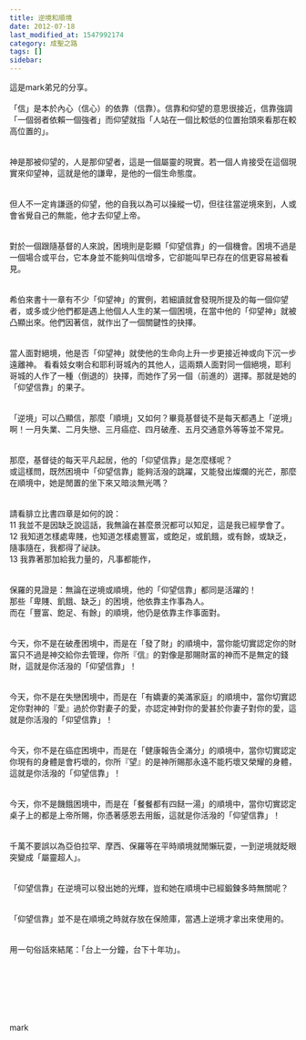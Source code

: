 ```yaml
---
title: 逆境和順境
date: 2012-07-18
last_modified_at: 1547992174
category: 成聖之路
tags: []
sidebar: 
---
```


<p>這是mark弟兄的分享。<!--more--><br/><br/>「信」是本於內心（信心）的依靠（信靠）。信靠和仰望的意思很接近，信靠強調「一個弱者依賴一個強者」而仰望就指「人站在一個比較低的位置抬頭來看那在較高位置的」。<br/><br/><br/>神是那被仰望的，人是那仰望者，這是一個屬靈的現實。若一個人肯接受在這個現實來仰望神，這就是他的謙卑，是他的一個生命態度。<br/><br/><br/>但人不一定肯謙遜的仰望，他的自我以為可以操縱一切，但往往當逆境來到，人或會省覺自己的無能，他才去仰望上帝。<br/><br/><br/>對於一個跟隨基督的人來說，困境則是彰顯「仰望信靠」的一個機會。困境不過是一個場合或平台，它本身並不能夠叫信增多，它卻能叫早已存在的信更容易被看見。<br/><br/><br/>希伯來書十一章有不少「仰望神」的實例，若細讀就會發現所提及的每一個仰望者，或多或少他們都是遇上他個人人生的某一個困境，在當中他的「仰望神」就被凸顯出來。他們因著信，就作出了一個關鍵性的抉擇。<br/><br/><br/>當人面對絕境，他是否「仰望神」就使他的生命向上升一步更接近神或向下沉一步遠離神。 看看妓女喇合和耶利哥城內的其他人，這兩類人面對同一個絕境，耶利哥城的人作了一種（倒退的）抉擇，而她作了另一個（前進的）選擇。那就是她的「仰望信靠」的果子。<br/><br/><br/>「逆境」可以凸顯信，那麼「順境」又如何？畢竟基督徒不是每天都遇上「逆境」啊！一月失業、二月失戀、三月癌症、四月破產、五月交通意外等等並不常見。<br/><br/><br/>那麼，基督徒的每天平凡起居，他的「仰望信靠」是怎麼樣呢？<br/>或這樣問，既然困境中「仰望信靠」能夠活潑的跳躍，又能發出燦爛的光芒，那麼在順境中，她是閒置的坐下來又暗淡無光嗎？<br/><br/><br/>請看腓立比書四章是如何的說：<br/>11 我並不是因缺乏說這話，我無論在甚麼景況都可以知足，這是我已經學會了。<br/>12 我知道怎樣處卑賤，也知道怎樣處豐富，或飽足，或飢餓，或有餘，或缺乏，隨事隨在，我都得了祕訣。<br/>13 我靠著那加給我力量的，凡事都能作，<br/><br/><br/>保羅的見證是：無論在逆境或順境，他的「仰望信靠」都同是活躍的！<br/>那些「卑賤、飢餓、缺乏」的困境，他依靠主作事為人。<br/>而在「豐富、飽足、有餘」的順境，他仍是依靠主作事面對。<br/><br/><br/>今天，你不是在破產困境中，而是在「發了財」的順境中，當你能切實認定你的財富只不過是神交給你去管理，你所『信』的對像是那賜財富的神而不是無定的錢財，這就是你活潑的「仰望信靠」！<br/><br/><br/>今天，你不是在失戀困境中，而是在「有嬌妻的美滿家庭」的順境中，當你切實認定你對神的『愛』過於你對妻子的愛，亦認定神對你的愛甚於你妻子對你的愛，這就是你活潑的「仰望信靠」！<br/><br/><br/>今天，你不是在癌症困境中，而是在「健康報告全滿分」的順境中，當你切實認定你現有的身體是會朽壞的，你所『望』的是神所賜那永遠不能朽壞又榮耀的身體，這就是你活潑的「仰望信靠」！<br/><br/><br/>今天，你不是饑餓困境中，而是在「餐餐都有四餸一湯」的順境中，當你切實認定桌子上的都是上帝所賜，你憑著感恩去用飯，這就是你活潑的「仰望信靠」！<br/><br/><br/>千萬不要誤以為亞伯拉罕、摩西、保羅等在平時順境就閒懶玩耍，一到逆境就眨眼突變成「屬靈超人」。<br/><br/><br/>「仰望信靠」在逆境可以發出她的光輝，豈和她在順境中已經鍛鍊多時無關呢？<br/><br/><br/>「仰望信靠」並不是在順境之時就存放在保險庫，當遇上逆境才拿出來使用的。<br/><br/><br/>用一句俗話來結尾：「台上一分鐘，台下十年功」。<br/><br/><br/><br/><br/><br/><br/><br/>mark<br/><br/><br/><br/><br/></p>